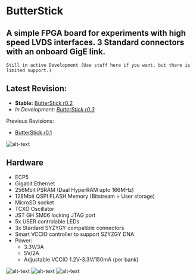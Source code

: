 # ButterStick

## A simple FPGA board for experiments with high speed LVDS interfaces. 3 Standard connectors with an onboard GigE link.

	Still in active Development (Use stuff here if you want, but there is limited support.)


## Latest Revision: 
* __Stable:__ [ButterStick r0.2](hardware/ButterStick_r0.2/)
* _In Development:_ _[ButterStick r0.3](hardware/ButterStick_r0.3/)_

Previous Revisions:
* [ButterStick r0.1](hardware/ButterStick_r0.1/)

![alt-text](documentation/images/photo_001.jpg "Board")

## Hardware

* ECP5 
* Gigabit Ethernet
* 256Mbit PSRAM (Dual HyperRAM upto 166MHz)
* 128Mbit QSPI FLASH Memory (Bitstream + User storage)
* MicroSD socket
* TCXO Oscillator
* JST GH SM06 locking JTAG port
* 5x USER controlable LEDs
* 3x Stardard SYZYGY compatible connectors
* Smart VCCIO controller to support SZYZGY DNA
* Power:
  * 3.3V/3A
  * 5V/2A  
  * Adjustable VCCIO 1.2V-3.3V/150mA (per bank)


![alt-text](documentation/images/render_001.jpg "Board")
![alt-text](documentation/images/ButterStick-Front.png "Top Render")
![alt-text](documentation/images/ButterStick-Back.png "Bot Render")
